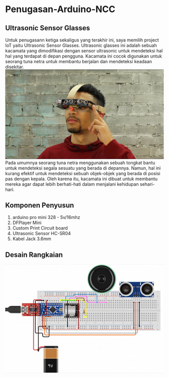 # Penugasan-Arduino-NCC
## Ultrasonic Sensor Glasses

Untuk penugasann ketiga sekaligus yang terakhir ini, saya memilih project IoT yaitu Ultrasonic Sensor Glasses. Ultrasonic glasses ini adalah sebuah kacamata yang dimodifikasi dengan sensor ultrasonic untuk mendeteksi hal hal yang terdapat di depan pengguna. 
Kacamata ini cocok digunakan untuk seorang tuna netra untuk membantu berjalan dan mendeteksi keadaan disekitar.
![alt text](https://github.com/rikiachmad/Arduino-NCC/blob/main/Ilustrasi.jpg?raw=true "Ilustrasi" )
Pada umumnya seorang tuna netra menggunakan sebuah tongkat bantu untuk mendeteksi segala sesuatu yang berada di depannya. Namun, hal ini kurang efektif untuk mendeteksi sebuah objek-objek yang berada di posisi pas dengan kepala.
Oleh karena itu, kacamata ini dibuat untuk membantu mereka agar dapat lebih berhati-hati dalam menjalani kehidupan sehari-hari.

## Komponen Penyusun
1. arduino pro mini 328 - 5v/16mhz
2. DFPlayer Mini
3. Custom Print Circuit board
4. Ultrasonic Sensor HC-SR04
5. Kabel Jack 3.6mm

## Desain Rangkaian
![alt text](https://github.com/rikiachmad/Arduino-NCC/blob/main/CircuitDesign.png?raw=true "Desain Circuit" )

